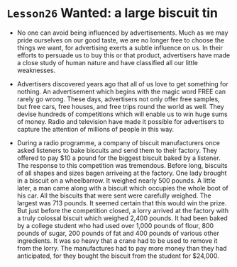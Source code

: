 # `Lesson26` Wanted: a large biscuit tin

* No one can avoid being influenced by advertisements. Much as we may pride ourselves on our good taste, we are no longer free to choose the things we want, for advertising exerts a subtle influence on us. In their efforts to persuade us to buy this or that product, advertisers have made a close study of human nature and have classified all our little weaknesses.

* Advertisers discovered years ago that all of us love to get something for nothing. An advertisement which begins with the magic word FREE can rarely go wrong. These days, advertisers not only offer free samples, but free cars, free houses, and free trips round the world as well. They devise hundreds of competitions which will enable us to win huge sums of money. Radio and television have made it possible for advertisers to capture the attention of millions of people in this way.

* During a radio programme, a company of biscuit manufacturers once asked listeners to bake biscuits and send them to their factory. They offered to pay $10 a pound for the biggest biscuit baked by a listener. The response to this competition was tremendous. Before long, biscuits of all shapes and sizes bagen arriveing at the factory. One lady brought in a biscuit on a wheelbarrow. It weighed nearly 500 pounds. A little later, a man came along with a biscuit which occupies the whole boot of his car. All the biscuits that were sent were carefully weighed. The largest was 713 pounds. It seemed certain that this would win the prize. But just before the competition closed, a lorry arrived at the factory with a truly colossal biscuit which weighed 2,400 pounds. It had been baked by a college student who had used over 1,000 pounds of flour, 800 pounds of sugar, 200 pounds of fat and 400 pounds of various other ingredients. It was so heavy that a crane had to be used to remove it from the lorry. The manufactures had to pay more money than they had anticipated, for they bought the biscuit from the student for $24,000.